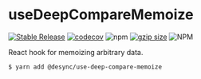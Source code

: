 # useDeepCompareMemoize

[![Stable Release](https://img.shields.io/npm/v/@desync/use-deep-compare-memoize.svg)](https://npm.im/@desync/use-deep-compare-memoize)
[![codecov](https://codecov.io/gh/belgattitude/desync/branch/master/graph/badge.svg?flag=useDeepCompareMemoize)](https://codecov.io/gh/belgattitude/desync)
![npm](https://img.shields.io/npm/dt/@desync/use-promise)
[![gzip size](https://badgen.net/bundlephobia/minzip/@desync/use-deep-compare-memoize)](https://bundlephobia.com/result?p=@desync/use-deep-compare-memoize)
![NPM](https://img.shields.io/npm/l/@desync/use-promise)

React hook for memoizing arbitrary data.

```
$ yarn add @desync/use-deep-compare-memoize
```
